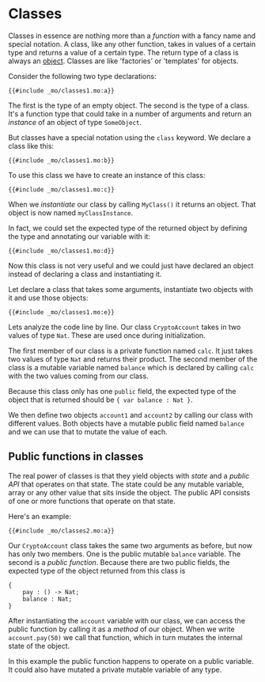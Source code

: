 # Classes

Classes in essence are nothing more than a _function_ with a fancy name and special notation. A class, like any other function, takes in values of a certain type and returns a value of a certain type. The return type of a class is always an [object](objects.html). Classes are like 'factories' or 'templates' for objects.

Consider the following two type declarations:

```motoko
{{#include _mo/classes1.mo:a}}
```

The first is the type of an empty object. The second is the type of a class. It's a function type that could take in a number of arguments and return an _instance_ of an object of type `SomeObject`.

But classes have a special notation using the `class` keyword. We declare a class like this:

```motoko
{{#include _mo/classes1.mo:b}}
```

To use this class we have to create an instance of this class:

```motoko
{{#include _mo/classes1.mo:c}}
```

When we _instantiate_ our class by calling `MyClass()` it returns an object. That object is now named `myClassInstance`.

In fact, we could set the expected type of the returned object by defining the type and annotating our variable with it:

```motoko
{{#include _mo/classes1.mo:d}}
```

Now this class is not very useful and we could just have declared an object instead of declaring a class and instantiating it.

Let declare a class that takes some arguments, instantiate two objects with it and use those objects:

```motoko
{{#include _mo/classes1.mo:e}}
```

Lets analyze the code line by line. Our class `CryptoAccount` takes in two values of type `Nat`. These are used once during initialization.

The first member of our class is a private function named `calc`. It just takes two values of type `Nat` and returns their product. The second member of the class is a mutable variable named `balance` which is declared by calling `calc` with the two values coming from our class.

Because this class only has one `public` field, the expected type of the object that is returned should be `{ var balance : Nat }`.

We then define two objects `account1` and `account2` by calling our class with different values. Both objects have a mutable public field named `balance` and we can use that to mutate the value of each.

## Public functions in classes

The real power of classes is that they yield objects with _state_ and a _public API_ that operates on that state. The state could be any mutable variable, array or any other value that sits inside the object. The public API consists of one or more functions that operate on that state.

Here's an example:

```motoko
{{#include _mo/classes2.mo:a}}
```

Our `CryptoAccount` class takes the same two arguments as before, but now has only two members. One is the public mutable `balance` variable. The second is a _public function_. Because there are two public fields, the expected type of the object returned from this class is

    {
        pay : () -> Nat;
        balance : Nat;
    }

After instantiating the `account` variable with our class, we can access the public function by calling it as a _method_ of our object. When we write `account.pay(50)` we call that function, which in turn mutates the internal state of the object.

In this example the public function happens to operate on a public variable. It could also have mutated a private mutable variable of any type.
